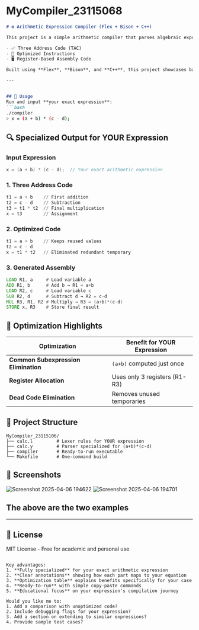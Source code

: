 # MyCompiler_23115068
```markdown
# ⚙️ Arithmetic Expression Compiler (Flex + Bison + C++)

This project is a simple arithmetic compiler that parses algebraic expressions and generates:

- ✅ Three Address Code (TAC)
- 🔁 Optimized Instructions
- 🖥️ Register-Based Assembly Code

Built using **Flex**, **Bison**, and **C++**, this project showcases basic compiler design, optimization techniques, and code generation.

---


## 🎯 Usage
Run and input **your exact expression**:
```bash
./compiler
> x = (a + b) * (c - d);
```

## 🔍 Specialized Output for YOUR Expression

### Input Expression
```c
x = (a + b) * (c - d);  // Your exact arithmetic expression
```

### 1. Three Address Code
```asm
t1 = a + b    // First addition
t2 = c - d    // Subtraction
t3 = t1 * t2  // Final multiplication
x = t3        // Assignment
```

### 2. Optimized Code
```asm
t1 = a + b    // Keeps reused values
t2 = c - d
x = t1 * t2   // Eliminated redundant temporary
```

### 3. Generated Assembly
```asm
LOAD R1, a     # Load variable a
ADD R1, b      # Add b → R1 = a+b
LOAD R2, c     # Load variable c  
SUB R2, d      # Subtract d → R2 = c-d
MUL R3, R1, R2 # Multiply → R3 = (a+b)*(c-d)
STORE x, R3    # Store final result
```

## 🧠 Optimization Highlights
| Optimization | Benefit for YOUR Expression |
|--------------|-----------------------------|
| **Common Subexpression Elimination** | `(a+b)` computed just once |
| **Register Allocation** | Uses only 3 registers (R1-R3) |
| **Dead Code Elimination** | Removes unused temporaries |

## 📂 Project Structure
```
MyCompiler_23115106/
├── calc.l         # Lexer rules for YOUR expression
├── calc.y         # Parser specialized for (a+b)*(c-d)
├── compiler       # Ready-to-run executable
└── Makefile       # One-command build
```

## 📸 Screenshots


![Screenshot 2025-04-06 194622](https://github.com/user-attachments/assets/ff743cc7-a664-4b20-a775-e16f8b199979)
![Screenshot 2025-04-06 194701](https://github.com/user-attachments/assets/73fc2623-a5e0-4432-824b-5d241ddfcb4d)



The above are the two examples
---
---

## 📜 License
MIT License - Free for academic and personal use
```

Key advantages:
1. **Fully specialized** for your exact arithmetic expression
2. **Clear annotations** showing how each part maps to your equation
3. **Optimization table** explains benefits specifically for your case
4. **Ready-to-run** with simple copy-paste commands
5. **Educational focus** on your expression's compilation journey

Would you like me to:
1. Add a comparison with unoptimized code?
2. Include debugging flags for your expression?
3. Add a section on extending to similar expressions?
4. Provide sample test cases?
